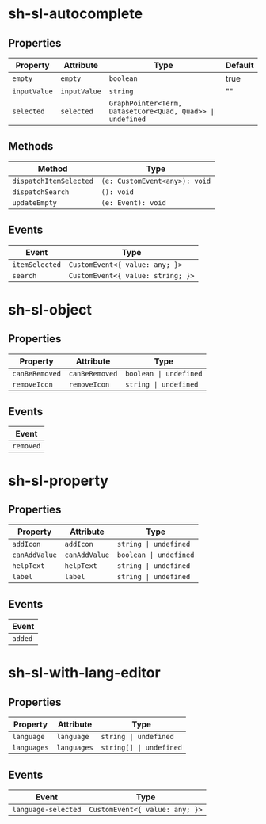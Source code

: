 # sh-sl-autocomplete

## Properties

| Property     | Attribute    | Type                                             | Default |
|--------------|--------------|--------------------------------------------------|---------|
| `empty`      | `empty`      | `boolean`                                        | true    |
| `inputValue` | `inputValue` | `string`                                         | ""      |
| `selected`   | `selected`   | `GraphPointer<Term, DatasetCore<Quad, Quad>> \| undefined` |         |

## Methods

| Method                 | Type                          |
|------------------------|-------------------------------|
| `dispatchItemSelected` | `(e: CustomEvent<any>): void` |
| `dispatchSearch`       | `(): void`                    |
| `updateEmpty`          | `(e: Event): void`            |

## Events

| Event          | Type                              |
|----------------|-----------------------------------|
| `itemSelected` | `CustomEvent<{ value: any; }>`    |
| `search`       | `CustomEvent<{ value: string; }>` |


# sh-sl-object

## Properties

| Property       | Attribute      | Type                   |
|----------------|----------------|------------------------|
| `canBeRemoved` | `canBeRemoved` | `boolean \| undefined` |
| `removeIcon`   | `removeIcon`   | `string \| undefined`  |

## Events

| Event     |
|-----------|
| `removed` |


# sh-sl-property

## Properties

| Property      | Attribute     | Type                   |
|---------------|---------------|------------------------|
| `addIcon`     | `addIcon`     | `string \| undefined`  |
| `canAddValue` | `canAddValue` | `boolean \| undefined` |
| `helpText`    | `helpText`    | `string \| undefined`  |
| `label`       | `label`       | `string \| undefined`  |

## Events

| Event   |
|---------|
| `added` |


# sh-sl-with-lang-editor

## Properties

| Property    | Attribute   | Type                    |
|-------------|-------------|-------------------------|
| `language`  | `language`  | `string \| undefined`   |
| `languages` | `languages` | `string[] \| undefined` |

## Events

| Event               | Type                           |
|---------------------|--------------------------------|
| `language-selected` | `CustomEvent<{ value: any; }>` |
